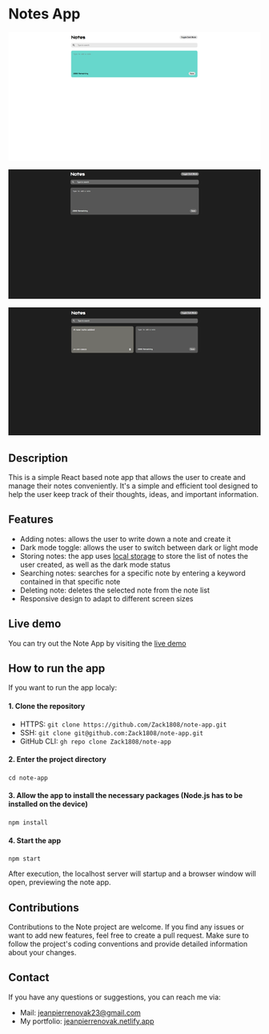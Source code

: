# Notes App

<p align="center"><img src="./public/notes_preview_1.png" rel="Preview of the Note app: light mode" /></p>
<p align="center"><img src="./public/notes_preview_2.png" rel="Preview of the Note app: dark mode" /></p>
<p align="center"><img src="./public/notes_preview_3.png" rel="Preview of the Note app: note added" /></p>

## Description

This is a simple React based note app that allows the user to create and manage their notes conveniently. It's a simple and efficient tool designed to help the user keep track of their thoughts, ideas, and important information.

## Features

- Adding notes: allows the user to write down a note and create it
- Dark mode toggle: allows the user to switch between dark or light mode
- Storing notes: the app uses [local storage](https://developer.mozilla.org/en-US/docs/Web/API/Window/localStorage) to store the list of notes the user created, as well as the dark mode status
- Searching notes: searches for a specific note by entering a keyword contained in that specific note
- Deleting note: deletes the selected note from the note list
- Responsive design to adapt to different screen sizes

## Live demo

You can try out the Note App by visiting the [live demo](https://zack1808.github.io/note-app)

## How to run the app

If you want to run the app localy:

#### 1. Clone the repository

- HTTPS: `git clone https://github.com/Zack1808/note-app.git`
- SSH: `git clone git@github.com:Zack1808/note-app.git`
- GitHub CLI: `gh repo clone Zack1808/note-app`

#### 2. Enter the project directory

`cd note-app`

#### 3. Allow the app to install the necessary packages (Node.js has to be installed on the device)

`npm install`

#### 4. Start the app

`npm start`

After execution, the localhost server will startup and a browser window will open, previewing the note app.

## Contributions

Contributions to the Note project are welcome. If you find any issues or want to add new features, feel free to create a pull request. Make sure to follow the project's coding conventions and provide detailed information about your changes.

## Contact

If you have any questions or suggestions, you can reach me via:

- Mail: jeanpierrenovak23@gmail.com
- My portfolio: [jeanpierrenovak.netlify.app](https://jeanpierrenovak.netlify.app)
